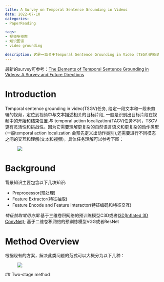 ```yaml
---
title: A Survey on Temporal Sentence Grounding in Videos
date: 2022-07-10
categories:
- PaperReading

tags:
- 视频多模态
- 知识图谱
- video grounding

description: 这是一篇关于Temporal Sentence Grounding in Video (TSGV)的综述。
---
```


最新的survey可参考：[The Elements of Temporal Sentence Grounding in Videos: A Survey and Future Directions](https://arxiv.org/pdf/2201.08071.pdf)

# Introduction
Temporal sentence grounding in video(TSGV)任务, 给定一段文本和一段未剪辑的视频，定位到视频中与文本描述相关的目标片段, 一般是识别出目标片段在视频中的开始和结束位置.与 temporal action localization(TAGV)任务不同，TSGV更有灵活性和挑战性。因为它需要理解更复杂的自然语言语义和更复杂的动作类型(一般temporal action localization 会预先定义出动作类别),还需要进行不同模态之间的交互和理解(文本和视频)。具体任务理解可以参考下图：
<figure>
<a><img src="{{site.url}}/pictures/TSGV.png"></a>
</figure>

# Background
背景知识主要包含以下几块知识:

- Preprocessor(预处理)
- Feature Extractor(特征抽取)
- Feature Encode and Feature Interactor(特征编码和特征交互)

*特征抽取常用方案*:基于三维卷积网络的预训练模型C3D或者[I3D(Inflated 3D ConvNet)](https://arxiv.org/pdf/1705.07750.pdf); 基于二维卷积网络的预训练模型VGG或者ResNet 

# Method Overview
根据现有的方案，解决此类问题的范式可以大概分为以下几种：
<figure>
<a><img src="{{site.url}}/pictures/TSGV_1.png"></a>
</figure>
## Two-stage method
